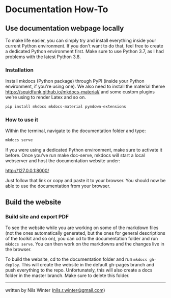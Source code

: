# Documentation How-To

## Use documentation webpage locally

To make life easier, you can simply try and install everything inside your current Python environment. If you don't want to do that, feel free to create a dedicated Python environment first. Make sure to use Python 3.7, as I had problems with the latest Python 3.8.

### Installation

Install mkdocs (Python package) through PyPI (inside your Python environment, if you're using one). We also need to install the material theme https://squidfunk.github.io/mkdocs-material/ and some custom plugins we're using to render Latex and so on.

```bash
pip install mkdocs mkdocs-material pymdown-extensions
```

### How to use it

Within the terminal, navigate to the documentation folder and type:

```bash
mkdocs serve
```

If you were using a dedicated Python environment, make sure to activate it before. Once you've run make doc-serve, mkdocs will start a local webserver and host the documentation website under:

http://127.0.0.1:8000/

Just follow that link or copy and paste it to your browser. You should now be able to use the documentation from your browser.

## Build the website

### Build site and export PDF

To see the website while you are working on some of the markdown files (not the ones automatically generated, but the ones for general descriptions of the toolkit and so on), you can cd to the documentation folder and run `mkdocs serve`. You can then work on the markdowns and the changes live in the browser.

To build the website, cd to the documentation folder and run `mkdocs gh-deploy`. This will create the website in the default gh-pages branch and push everything to the repo. Unfortunately, this will also create a docs folder in the master branch. Make sure to delete this folder.



---

written by Nils Winter (nils.r.winter@gmail.com)